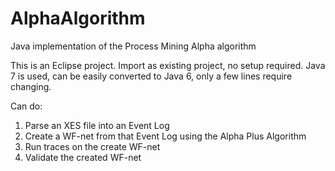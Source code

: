 AlphaAlgorithm
==============

Java implementation of the Process Mining Alpha algorithm

This is an Eclipse project. Import as existing project, no setup required.
Java 7 is used, can be easily converted to Java 6, only a few lines require changing.

Can do:
  1. Parse an XES file into an Event Log
  2. Create a WF-net from that Event Log using the Alpha Plus Algorithm
  3. Run traces on the create WF-net
  4. Validate the created WF-net
